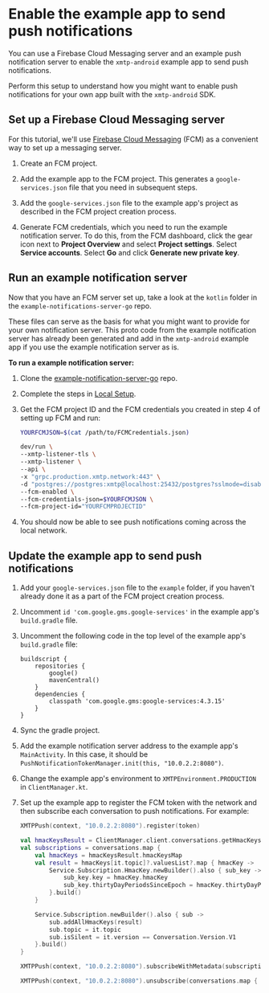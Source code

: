 # Enable the example app to send push notifications

You can use a Firebase Cloud Messaging server and an example push notification server to enable the `xmtp-android` example app to send push notifications.

Perform this setup to understand how you might want to enable push notifications for your own app built with the `xmtp-android` SDK.

## Set up a Firebase Cloud Messaging server

For this tutorial, we'll use [Firebase Cloud Messaging](https://console.firebase.google.com/) (FCM) as a convenient way to set up a messaging server.

1. Create an FCM project.

2. Add the example app to the FCM project. This generates a `google-services.json` file that you need in subsequent steps.

3. Add the `google-services.json` file to the example app's project as described in the FCM project creation process.

4. Generate FCM credentials, which you need to run the example notification server. To do this, from the FCM dashboard, click the gear icon next to **Project Overview** and select **Project settings**. Select **Service accounts**. Select **Go** and click **Generate new private key**. 

## Run an example notification server

Now that you have an FCM server set up, take a look at the `kotlin` folder in the `example-notifications-server-go` repo. 

These files can serve as the basis for what you might want to provide for your own notification server. This proto code from the example notification server has already been generated and add in the `xmtp-android` example app if you use the example notification server as is.

**To run a example notification server:**

1. Clone the [example-notification-server-go](https://github.com/xmtp/example-notification-server-go) repo.

2. Complete the steps in [Local Setup](https://github.com/xmtp/example-notification-server-go/blob/np/export-kotlin-proto-code/README.md#local-setup).

3. Get the FCM project ID and the FCM credentials you created in step 4 of setting up FCM and run:

   ```bash
   YOURFCMJSON=$(cat /path/to/FCMCredentials.json)
   ```

    ```bash
    dev/run \                                                                     
    --xmtp-listener-tls \
    --xmtp-listener \
    --api \
    -x "grpc.production.xmtp.network:443" \
    -d "postgres://postgres:xmtp@localhost:25432/postgres?sslmode=disable" \
    --fcm-enabled \
    --fcm-credentials-json=$YOURFCMJSON \
    --fcm-project-id="YOURFCMPROJECTID"
    ```

4. You should now be able to see push notifications coming across the local network.

## Update the example app to send push notifications

1. Add your `google-services.json` file to the `example` folder, if you haven't already done it as a part of the FCM project creation process.

2. Uncomment `id 'com.google.gms.google-services'` in the example app's `build.gradle` file.

3. Uncomment the following code in the top level of the example app's `build.gradle` file:

    ```
    buildscript {
        repositories {
            google()
            mavenCentral()
        }
        dependencies {
            classpath 'com.google.gms:google-services:4.3.15'
        }
    }
    ```

4. Sync the gradle project.

5. Add the example notification server address to the example app's `MainActivity`. In this case, it should be `PushNotificationTokenManager.init(this, "10.0.2.2:8080")`.

6. Change the example app's environment to `XMTPEnvironment.PRODUCTION` in `ClientManager.kt`.

7. Set up the example app to register the FCM token with the network and then subscribe each conversation to push notifications. For example:

    ```kotlin
    XMTPPush(context, "10.0.2.2:8080").register(token)
    ```

    ```kotlin
    val hmacKeysResult = ClientManager.client.conversations.getHmacKeys()
    val subscriptions = conversations.map {
        val hmacKeys = hmacKeysResult.hmacKeysMap
        val result = hmacKeys[it.topic]?.valuesList?.map { hmacKey ->
            Service.Subscription.HmacKey.newBuilder().also { sub_key ->
                sub_key.key = hmacKey.hmacKey
                sub_key.thirtyDayPeriodsSinceEpoch = hmacKey.thirtyDayPeriodsSinceEpoch
            }.build()
        }

        Service.Subscription.newBuilder().also { sub ->
            sub.addAllHmacKeys(result)
            sub.topic = it.topic
            sub.isSilent = it.version == Conversation.Version.V1
        }.build()
    }

    XMTPPush(context, "10.0.2.2:8080").subscribeWithMetadata(subscriptions)
    ```

    ```kotlin
    XMTPPush(context, "10.0.2.2:8080").unsubscribe(conversations.map { it.topic })
    ```
